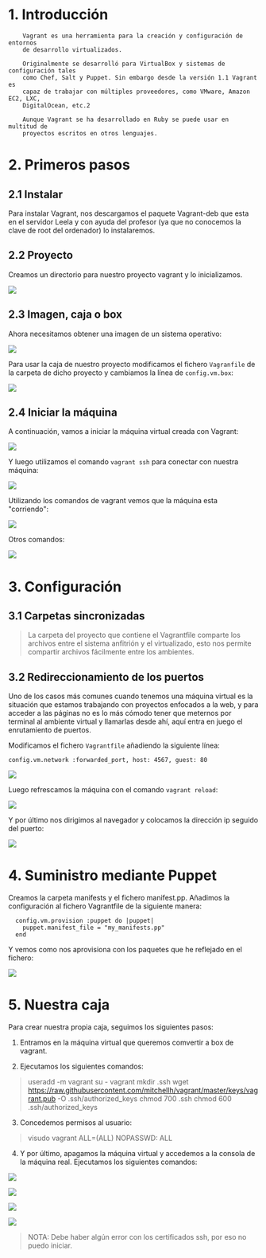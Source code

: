 # 1. Introducción

```
    Vagrant es una herramienta para la creación y configuración de entornos 
    de desarrollo virtualizados.

    Originalmente se desarrolló para VirtualBox y sistemas de configuración tales 
    como Chef, Salt y Puppet. Sin embargo desde la versión 1.1 Vagrant es 
    capaz de trabajar con múltiples proveedores, como VMware, Amazon EC2, LXC, 
    DigitalOcean, etc.2

    Aunque Vagrant se ha desarrollado en Ruby se puede usar en multitud de 
    proyectos escritos en otros lenguajes.
```

# 2. Primeros pasos

## 2.1 Instalar

Para instalar Vagrant, nos descargamos el paquete Vagrant-deb que esta en el servidor Leela y con ayuda del profesor (ya que no conocemos la clave de root del ordenador) lo instalaremos.

## 2.2 Proyecto

Creamos un directorio para nuestro proyecto vagrant y lo inicializamos.

![](./images/01.png)

## 2.3 Imagen, caja o box

Ahora necesitamos obtener una imagen de un sistema operativo:

![](./images/02.png)

Para usar la caja de nuestro proyecto modificamos el fichero `Vagranfile` de la carpeta de dicho proyecto y cambiamos la línea de `config.vm.box`:

![](./images/03.png) 

## 2.4 Iniciar la máquina

A continuación, vamos a iniciar la máquina virtual creada con Vagrant:

![](./images/04.png)

Y luego utilizamos el comando `vagrant ssh` para conectar con nuestra máquina:

![](./images/05.png)

Utilizando los comandos de vagrant vemos que la máquina esta "corriendo":

![](./images/06.png)

Otros comandos:

![](./images/07.png)

# 3. Configuración

## 3.1 Carpetas sincronizadas

> La carpeta del proyecto que contiene el Vagrantfile comparte los archivos entre el sistema anfitrión y el virtualizado, esto nos permite compartir archivos fácilmente entre los ambientes.

## 3.2 Redireccionamiento de los puertos

Uno de los casos más comunes cuando tenemos una máquina virtual es la situación que estamos trabajando con proyectos enfocados a la web, y para acceder a las páginas no es lo más cómodo tener que meternos por terminal al ambiente virtual y llamarlas desde ahí, aquí entra en juego el enrutamiento de puertos.

Modificamos el fichero `Vagrantfile` añadiendo la siguiente línea:

`config.vm.network :forwarded_port, host: 4567, guest: 80`

![](./images/08.png)

Luego refrescamos la máquina con el comando `vagrant reload`:

![](./images/09.png)

Y por último nos dirigimos al navegador y colocamos la dirección ip seguido del puerto:

![](./images/10.png)

# 4. Suministro mediante Puppet

Creamos la carpeta manifests y el fichero manifest.pp. Añadimos la configuración al fichero Vagrantfile de la siguiente manera:

```
  config.vm.provision :puppet do |puppet|
    puppet.manifest_file = "my_manifests.pp"
  end
```

Y vemos como nos aprovisiona con los paquetes que he reflejado en el fichero:

![](./images/11.png)

# 5. Nuestra caja

Para crear nuestra propia caja, seguimos los siguientes pasos:

1. Entramos en la máquina virtual que queremos comvertir a box de vagrant.

2. Ejecutamos los siguientes comandos:

> useradd -m vagrant
> su - vagrant
> mkdir .ssh
> wget https://raw.githubusercontent.com/mitchellh/vagrant/master/keys/vagrant.pub -O .ssh/authorized_keys
> chmod 700 .ssh 
> chmod 600 .ssh/authorized_keys

3. Concedemos permisos al usuario:

> visudo
> vagrant ALL=(ALL) NOPASSWD: ALL

4. Y por último, apagamos la máquina virtual y accedemos a la consola de la máquina real. Ejecutamos los siguientes comandos:

![](./images/12.png)

![](./images/13.png)

![](./images/14.png)

![](./images/15.png)

> NOTA: Debe haber algún error con los certificados ssh, por eso no puedo iniciar.
